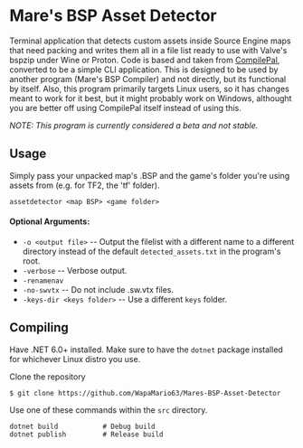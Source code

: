 # Mare's BSP Asset Detector
Terminal application that detects custom assets inside Source Engine maps that need packing and writes them all in a file list ready to use with Valve's bspzip under Wine or Proton. Code is based and taken from [CompilePal](https://github.com/ruarai/CompilePal), converted to be a simple CLI application. This is designed to be used by another program (Mare's BSP Compiler) and not directly, but its functional by itself. Also, this program primarily targets Linux users, so it has changes meant to work for it best, but it might probably work on Windows, althought you are better off using CompilePal itself instead of using this.

*NOTE: This program is currently considered a beta and not stable.*

## Usage
Simply pass your unpacked map's .BSP and the game's folder you're using assets from (e.g. for TF2, the 'tf' folder).
```
assetdetector <map BSP> <game folder>
```
#### Optional Arguments:
* `-o <output file>` -- Output the filelist with a different name to a different directory instead of the default `detected_assets.txt` in the program's root.
* `-verbose` -- Verbose output.
* `-renamenav`
* `-no-swvtx` -- Do not include .sw.vtx files.
* `-keys-dir <keys folder>` -- Use a different `keys` folder.

## Compiling
Have .NET 6.0+ installed. Make sure to have the `dotnet` package installed for whichever Linux distro you use.

Clone the repository
```
$ git clone https://github.com/WapaMario63/Mares-BSP-Asset-Detector
```
Use one of these commands within the `src` directory.
```
dotnet build           # Debug build
dotnet publish         # Release build
```
